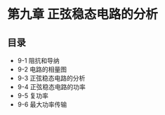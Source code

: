 # 第九章 正弦稳态电路的分析

## 目录

- 9-1 阻抗和导纳
- 9-2 电路的相量图
- 9-3 正弦稳态电路的分析
- 9-4 正弦稳态电路的功率
- 9-5 复功率
- 9-6 最大功率传输

